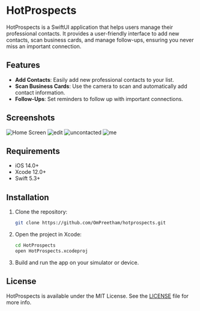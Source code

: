 # HotProspects

HotProspects is a SwiftUI application that helps users manage their professional contacts. It provides a user-friendly interface to add new contacts, scan business cards, and manage follow-ups, ensuring you never miss an important connection.

## Features

- **Add Contacts**: Easily add new professional contacts to your list.
- **Scan Business Cards**: Use the camera to scan and automatically add contact information.
- **Follow-Ups**: Set reminders to follow up with important connections.

## Screenshots

![Home Screen](screenshots/everyone.png)
![edit](screenshots/edit.png)
![uncontacted](screenshots/uncontacted.png)
![me](screenshots/code.png)

## Requirements

- iOS 14.0+
- Xcode 12.0+
- Swift 5.3+

## Installation

1. Clone the repository:
   ```sh
   git clone https://github.com/OmPreetham/hotprospects.git
   ```
2. Open the project in Xcode:
   ```sh
   cd HotProspects
   open HotProspects.xcodeproj
   ```
3. Build and run the app on your simulator or device.

## License
HotProspects is available under the MIT License. See the [LICENSE](LICENSE) file for more info.
